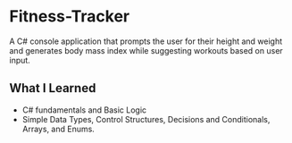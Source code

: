 # Fitness-Tracker

A C# console application that prompts the user for their height and weight and generates body mass index while suggesting workouts based on user input.

## What I Learned
* C# fundamentals and Basic Logic
* Simple Data Types, Control Structures, Decisions and Conditionals, Arrays, and Enums.
